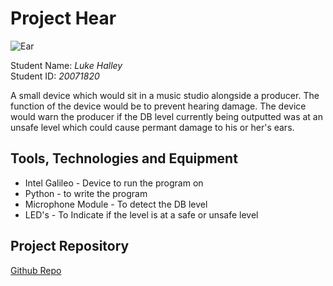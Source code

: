 # Project Hear 

![Ear](http://www.descartesbiometrics.com/wp-content/uploads/2014/09/Extract-icon.png "Ear")


Student Name: *Luke Halley*   
Student ID: *20071820*



A small device which would sit in a music studio alongside a producer. The function of the device would be to prevent hearing damage. The device would warn the producer if the DB level currently being outputted was at an unsafe level which could cause permant damage to his or her's ears.

## Tools, Technologies and Equipment

* Intel Galileo - Device to run the program on
* Python - to write the program 
* Microphone Module - To detect the DB level
* LED's -  To Indicate if the level is at a safe or unsafe level

## Project Repository

[Github Repo](https://github.com/luke123halley/ProjectHear)
